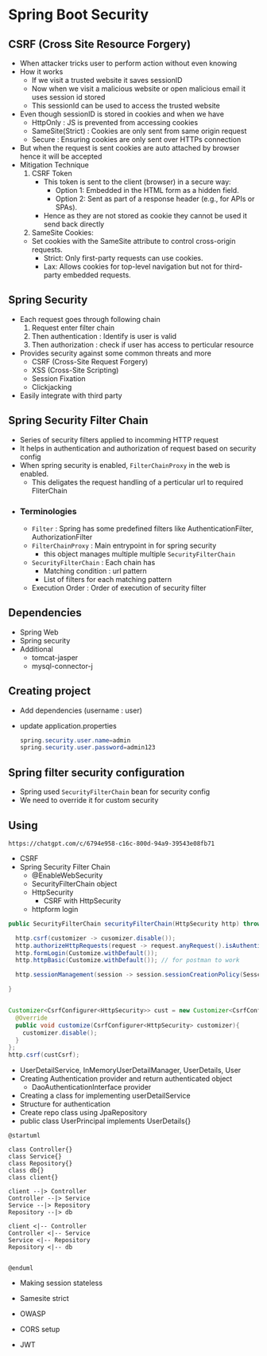 # Spring Boot Security

## CSRF (Cross Site Resource Forgery)
- When attacker tricks user to perform action without even knowing
- How it works
  - If we visit a trusted website it saves sessionID
  - Now when we visit a malicious website or open malicious email it uses session id stored
  - This sessionId can be used to access the trusted website
- Even though sessionID is stored in cookies and when we have 
  - HttpOnly : JS is prevented from accessing cookies
  - SameSite(Strict) : Cookies are only sent from same origin request
  - Secure : Ensuring cookies are only sent over HTTPs connection
- But when the request is sent cookies are auto attached by browser hence it will be accepted
- Mitigation Technique
  1. CSRF Token
      - This token is sent to the client (browser) in a secure way:
        - Option 1: Embedded in the HTML form as a hidden field.
        - Option 2: Sent as part of a response header (e.g., for APIs or SPAs).
      - Hence as they are not stored as cookie they cannot be used it send back directly
  2. SameSite Cookies:
    - Set cookies with the SameSite attribute to control cross-origin requests.
      - Strict: Only first-party requests can use cookies.
      - Lax: Allows cookies for top-level navigation but not for third-party embedded requests.

## Spring Security
- Each request goes through following chain
  1. Request enter filter chain
  2. Then authentication : Identify is user is valid
  3. Then authorization : check if user has access to perticular resource
- Provides security against some common threats and more
  - CSRF (Cross-Site Request Forgery)
  - XSS (Cross-Site Scripting)
  - Session Fixation
  - Clickjacking
- Easily integrate with third party 

## Spring Security Filter Chain
- Series of security filters applied to incomming HTTP request
- It helps in authentication and authorization of request based on security config
- When spring security is enabled, `FilterChainProxy` in the web is enabled.
  - This deligates the request handling of a perticular url to required FliterChain
- ### Terminologies
  - `Filter` : Spring has some predefined filters like AuthenticationFilter, AuthorizationFilter
  - `FilterChainProxy` : Main entrypoint in for spring security
    - this object manages multiple multiple `SecurityFilterChain`
  - `SecurityFilterChain` : Each chain has 
    - Matching condition : url pattern 
    - List of filters for each matching pattern
  - Execution Order : Order of execution of security filter 


## Dependencies
- Spring Web
- Spring security
- Additional 
  - tomcat-jasper
  - mysql-connector-j

## Creating project
- Add dependencies (username : user)
- update application.properties

  ```java
  spring.security.user.name=admin
  spring.security.user.password=admin123
  ```

## Spring filter security configuration
- Spring used `SecurityFilterChain` bean for security config
- We need to override it for custom security


## Using 
`https://chatgpt.com/c/6794e958-c16c-800d-94a9-39543e08fb71`

- CSRF 
- Spring Security Filter Chain
  - @EnableWebSecurity
  - SecurityFilterChain object
  - HttpSecurity
    - CSRF with HttpSecurity
  - httpform login
```java
public SecurityFilterChain securityFilterChain(HttpSecurity http) throws Exception {

  http.csrf(customizer -> cusomizer.disable());
  http.authorizeHttpRequests(request -> request.anyRequest().isAuthenticated());
  http.formLogin(Customize.withDefault());
  http.httpBasic(Customize.withDefault()); // for postman to work

  http.sessionManagement(session -> session.sessionCreationPolicy(SesscionCreationPolicy.STATELESS));

}
```
```java

Customizer<CsrfConfigurer<HttpSecurity>> cust = new Customizer<CsrfConfigurer<HttpSecurity>>() {
  @Override
  public void customize(CsrfConfigurer<HttpSecurity> customizer){
    customizer.disable();
  }
}; 
http.csrf(custCsrf);
```
- UserDetailService, InMemoryUserDetailManager, UserDetails, User
- Creating Authentication provider and return authenticated object
  - DaoAuthenticationInterface provider
- Creating a class for implementing userDetailService  
- Structure for authentication
- Create repo class using JpaRepository
- public class UserPrincipal implements UserDetails{}
```plantuml
@startuml

class Controller{}
class Service{}
class Repository{}
class db{}
class client{}

client --|> Controller
Controller --|> Service
Service --|> Repository
Repository --|> db

client <|-- Controller
Controller <|-- Service
Service <|-- Repository
Repository <|-- db


@enduml
```


  - Making session stateless

- Samesite strict
- OWASP
- CORS setup
- JWT

